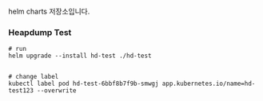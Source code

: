 # 
helm charts 저장소입니다.

### Heapdump Test
```
# run
helm upgrade --install hd-test ./hd-test


# change label
kubectl label pod hd-test-6bbf8b7f9b-smwgj app.kubernetes.io/name=hd-test123 --overwrite
```
